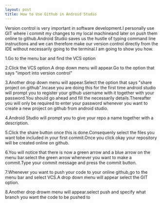 ```yaml
---
layout: post 
title: How to Use Github in Android Studio
---
```


Version control is very important in software development.I personally use GIT where i commit my changes to my local machineand later on push them online to github.Android Studio saves us the hustle of typing command line instructions and we can therefore make our version control directly from the IDE without necessarily going to the terminal.I am going to show you how.

1.Go to the menu bar and find the VCS option

2.Click the VCS option.A drop down menu will appear.Go to the option that says "import into version control"

3.Another drop down menu will appear.Select the option that says "share project on github".Incase you are doing this for 
the first time android studio will prompt you to register your github username with it together with your password.You should
go ahead and fill the necessarily details.Thereafter you will only be required to enter your password whenever you want to 
create a new project on github from android studio.

4.Android Studio will prompt you to give your repo a name together with a description.

5.Click the share button once this is done.Consequenly select the files you want tobe included in your first commit.Once
you click okay your repository will be created online on github.

6.You will notice that there is now a green arrow and a blue arrow on the menu bar.select the green arrow whenever you
want to make a commit.Type your commit message and press the commit button.

7.Whenever you want to push your code to your online github,go to the menu bar and select VCS.A drop down menu will appear
select the GIT option.

8.Another drop drowm menu will appear.select push and specify what branch you want the code to be pushed to
